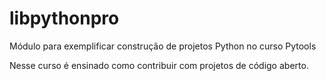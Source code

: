 # libpythonpro
Módulo para exemplificar construção de projetos Python no curso Pytools

Nesse curso é ensinado como contribuir com projetos de código aberto.
